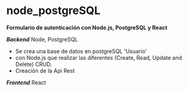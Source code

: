 # node_postgreSQL

**Formulario de autenticación con Node.js,  PostgreSQL y React**


***Backend*** Node, PostgreSQL
- Se crea una base de datos en postgreSQL 'Usuario'
- con Node.js que realizar las diferentes  (Create, Read, Update and Delete) CRUD.
- Creación de la Api Rest 

***Frontend***
React 

